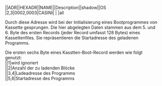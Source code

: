 ||ADR||HEXADR||NAME||Description||shadow||OS  
|2,3|$0002,$0003|CASINI| | |all  
  
Durch diese Adresse wird bei der Initialisierung eines Bootprogrammes von Kassette gesprungen. Die hier abgelegten Daten stammen aus dem 5. und 6. Byte des ersten Records (jeder Record umfasst 128 Bytes) eines Kassettenfiles. Sie repräsentieren die Startadresse des geladenen Programms.  
  
Die ersten sechs Byte eines Kasstten-Boot-Record werden wie folgt genutzt:  
||1|wird ignoriert  
||2|Anzahl der zu ladenden Blöcke  
||3,4|Ladeadresse des Programms  
||5,6|Startadresse des Programms  
  
